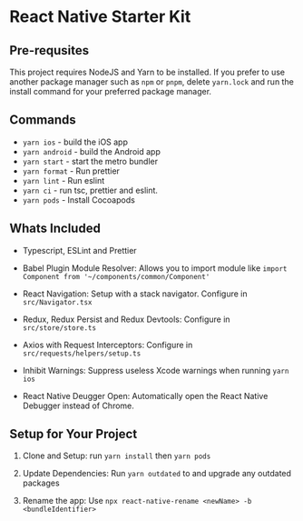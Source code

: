 # React Native Starter Kit

## Pre-requsites

This project requires NodeJS and Yarn to be installed. If you prefer to use another package manager such as `npm` or `pnpm`, delete `yarn.lock` and run the install command for your preferred package manager.

## Commands

- `yarn ios` - build the iOS app
- `yarn android` - build the Android app
- `yarn start` - start the metro bundler
- `yarn format` - Run prettier
- `yarn lint` - Run eslint
- `yarn ci` - run tsc, prettier and eslint.
- `yarn pods` - Install Cocoapods

## Whats Included

- Typescript, ESLint and Prettier

- Babel Plugin Module Resolver: Allows you to import module like `import Component from '~/components/common/Component'`

- React Navigation: Setup with a stack navigator. Configure in `src/Navigator.tsx`

- Redux, Redux Persist and Redux Devtools: Configure in `src/store/store.ts`

- Axios with Request Interceptors: Configure in `src/requests/helpers/setup.ts`

- Inhibit Warnings: Suppress useless Xcode warnings when running `yarn ios`

- React Native Deugger Open: Automatically open the React Native Debugger instead of Chrome.

## Setup for Your Project

1. Clone and Setup: run `yarn install` then `yarn pods`

2. Update Dependencies: Run `yarn outdated` to and upgrade any outdated packages

3. Rename the app: Use `npx react-native-rename <newName> -b <bundleIdentifier>`
